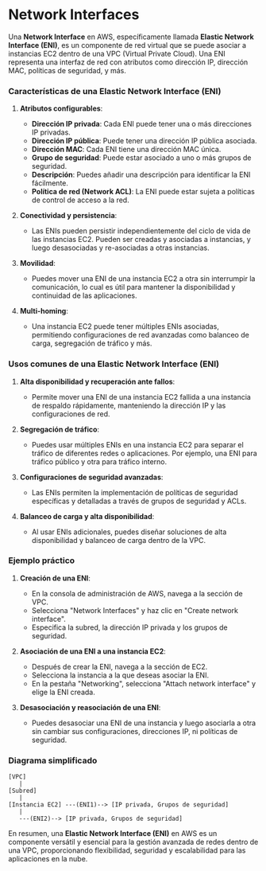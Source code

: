 # Network Interfaces

Una **Network Interface** en AWS, específicamente llamada **Elastic Network Interface (ENI)**, es un componente de red virtual que se puede asociar a instancias EC2 dentro de una VPC (Virtual Private Cloud). Una ENI representa una interfaz de red con atributos como dirección IP, dirección MAC, políticas de seguridad, y más.

### Características de una Elastic Network Interface (ENI)

1. **Atributos configurables**:
   - **Dirección IP privada**: Cada ENI puede tener una o más direcciones IP privadas.
   - **Dirección IP pública**: Puede tener una dirección IP pública asociada.
   - **Dirección MAC**: Cada ENI tiene una dirección MAC única.
   - **Grupo de seguridad**: Puede estar asociado a uno o más grupos de seguridad.
   - **Descripción**: Puedes añadir una descripción para identificar la ENI fácilmente.
   - **Política de red (Network ACL)**: La ENI puede estar sujeta a políticas de control de acceso a la red.

2. **Conectividad y persistencia**:
   - Las ENIs pueden persistir independientemente del ciclo de vida de las instancias EC2. Pueden ser creadas y asociadas a instancias, y luego desasociadas y re-asociadas a otras instancias.

3. **Movilidad**:
   - Puedes mover una ENI de una instancia EC2 a otra sin interrumpir la comunicación, lo cual es útil para mantener la disponibilidad y continuidad de las aplicaciones.

4. **Multi-homing**:
   - Una instancia EC2 puede tener múltiples ENIs asociadas, permitiendo configuraciones de red avanzadas como balanceo de carga, segregación de tráfico y más.

### Usos comunes de una Elastic Network Interface (ENI)

1. **Alta disponibilidad y recuperación ante fallos**:
   - Permite mover una ENI de una instancia EC2 fallida a una instancia de respaldo rápidamente, manteniendo la dirección IP y las configuraciones de red.

2. **Segregación de tráfico**:
   - Puedes usar múltiples ENIs en una instancia EC2 para separar el tráfico de diferentes redes o aplicaciones. Por ejemplo, una ENI para tráfico público y otra para tráfico interno.

3. **Configuraciones de seguridad avanzadas**:
   - Las ENIs permiten la implementación de políticas de seguridad específicas y detalladas a través de grupos de seguridad y ACLs.

4. **Balanceo de carga y alta disponibilidad**:
   - Al usar ENIs adicionales, puedes diseñar soluciones de alta disponibilidad y balanceo de carga dentro de la VPC.

### Ejemplo práctico

1. **Creación de una ENI**:
   - En la consola de administración de AWS, navega a la sección de VPC.
   - Selecciona "Network Interfaces" y haz clic en "Create network interface".
   - Especifica la subred, la dirección IP privada y los grupos de seguridad.

2. **Asociación de una ENI a una instancia EC2**:
   - Después de crear la ENI, navega a la sección de EC2.
   - Selecciona la instancia a la que deseas asociar la ENI.
   - En la pestaña "Networking", selecciona "Attach network interface" y elige la ENI creada.

3. **Desasociación y reasociación de una ENI**:
   - Puedes desasociar una ENI de una instancia y luego asociarla a otra sin cambiar sus configuraciones, direcciones IP, ni políticas de seguridad.

### Diagrama simplificado

```
[VPC]
   |
[Subred]
   |
[Instancia EC2] ---(ENI1)--> [IP privada, Grupos de seguridad]
   |
   ---(ENI2)--> [IP privada, Grupos de seguridad]
```

En resumen, una **Elastic Network Interface (ENI)** en AWS es un componente versátil y esencial para la gestión avanzada de redes dentro de una VPC, proporcionando flexibilidad, seguridad y escalabilidad para las aplicaciones en la nube.